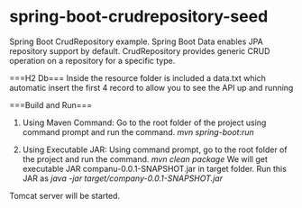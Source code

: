 # spring-boot-crudrepository-seed
Spring Boot CrudRepository example. Spring Boot Data enables JPA repository support by default. CrudRepository provides generic CRUD operation on a repository for a specific type.

===H2 Db===
Inside the resource folder is included a data.txt which automatic insert the first 4 record to allow you to see the API up and running

===Build and Run===
1. Using Maven Command: Go to the root folder of the project using command prompt and run the command.
*mvn spring-boot:run*

2. Using Executable JAR: Using command prompt, go to the root folder of the project and run the command.
*mvn clean package* 
We will get executable JAR companu-0.0.1-SNAPSHOT.jar in target folder. 
Run this JAR as
*java -jar target/company-0.0.1-SNAPSHOT.jar*

Tomcat server will be started.
